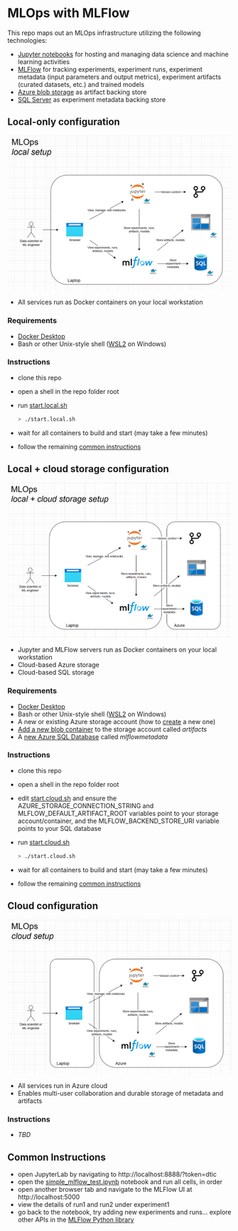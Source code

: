 # MLOps with MLFlow

This repo maps out an MLOps infrastructure utilizing the following technologies:

- [Jupyter notebooks](https://jupyter.org/) for hosting and managing data science and machine learning activities
- [MLFlow](https://mlflow.org/) for tracking experiments, experiment runs, experiment metadata (input parameters and output metrics), experiment artifacts (curated datasets, etc.) and trained models
- [Azure blob storage](https://azure.microsoft.com/en-us/products/storage/blobs/) as artifact backing store
- [SQL Server](https://www.microsoft.com/en-us/sql-server/) as experiment metadata backing store

## Local-only configuration

![](./media/local.png)

- All services run as Docker containers on your local workstation

### Requirements

- [Docker Desktop](https://www.docker.com/products/docker-desktop/)
- Bash or other Unix-style shell ([WSL2](https://learn.microsoft.com/en-us/windows/wsl/) on Windows)

### Instructions

- clone this repo
- open a shell in the repo folder root
- run [start.local.sh](./start.local.sh)

    ```bash
    > ./start.local.sh
    ```

- wait for all containers to build and start (may take a few minutes)
- follow the remaining [common instructions](#common-instructions)

## Local + cloud storage configuration

![](./media/local_with_cloud_storage.png)

- Jupyter and MLFlow servers run as Docker containers on your local workstation
- Cloud-based Azure storage
- Cloud-based SQL storage

### Requirements

- [Docker Desktop](https://www.docker.com/products/docker-desktop/)
- Bash or other Unix-style shell ([WSL2](https://learn.microsoft.com/en-us/windows/wsl/) on Windows)
- A new or existing Azure storage account (how to [create](https://learn.microsoft.com/en-us/azure/storage/common/storage-account-create?tabs=azure-portal) a new one)
- [Add a new blob container](https://learn.microsoft.com/en-us/azure/storage/blobs/blob-containers-portal#create-a-container) to the storage account called _artifacts_
- A [new Azure SQL Database](https://learn.microsoft.com/en-us/azure/azure-sql/database/single-database-create-quickstart?view=azuresql&tabs=azure-portal) called _mlflowmetadata_

### Instructions

- clone this repo
- open a shell in the repo folder root
- edit [start.cloud.sh](./start.cloud.sh) and ensure the AZURE_STORAGE_CONNECTION_STRING and MLFLOW_DEFAULT_ARTIFACT_ROOT variables point to your storage account/container, and the MLFLOW_BACKEND_STORE_URI variable points to your SQL database
- run [start.cloud.sh](./start.cloud.sh)

    ```bash
    > ./start.cloud.sh
    ```

- wait for all containers to build and start (may take a few minutes)
- follow the remaining [common instructions](#common-instructions)

## Cloud configuration

![](./media/cloud.png)

- All services run in Azure cloud
- Enables multi-user collaboration and durable storage of metadata and artifacts

### Instructions

- _TBD_

## Common Instructions

- open JupyterLab by navigating to http://localhost:8888/?token=dtic
- open the [simple_mlflow_test.ipynb](./simple_mlflow_test.ipynb) notebook and run all cells, in order
- open another browser tab and navigate to the MLFlow UI at http://localhost:5000
- view the details of run1 and run2 under experiment1
- go back to the notebook, try adding new experiments and runs... explore other APIs in the [MLFlow Python library](https://mlflow.org/docs/latest/python_api/index.html)